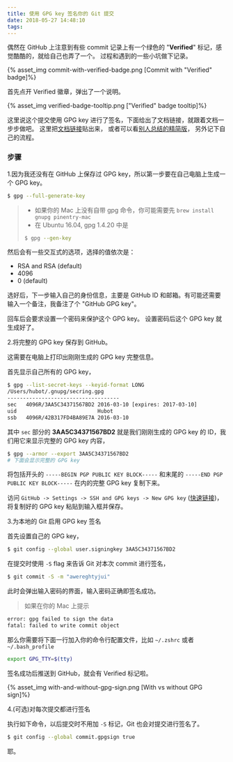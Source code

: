 ```yaml
---
title: 使用 GPG key 签名你的 Git 提交
date: 2018-05-27 14:48:10
tags:
---
```

偶然在 GitHub 上注意到有些 commit 记录上有一个绿色的 "**Verified**" 标记，感觉酷酷的，就给自己也弄了一个。
过程和遇到的一些小坑做下记录。

{% asset_img commit-with-verified-badge.png [Commit with "Verified" badge]%}

<!-- more -->

首先点开 Verified 徽章，弹出了一个说明。

{% asset_img verified-badge-tooltip.png ["Verified" badge tooltip]%}

这里说这个提交使用 GPG key 进行了签名，下面给出了文档链接，就跟着文档一步步做吧。
这里把[文档链接](https://help.github.com/articles/signing-commits-with-gpg/)贴出来，
或者可以看[别人总结的精简版](https://gist.github.com/LauLaman/51f054e9656a707d6df441e9fe1e14bc)，
另外记下自己的流程。

### 步骤

1.因为我还没有在 GitHub 上保存过 GPG key，所以第一步要在自己电脑上生成一个 GPG key。

```bash
$ gpg --full-generate-key
```
> - 如果你的 Mac 上没有自带 gpg 命令，你可能需要先 `brew install gnupg pinentry-mac`
> - 在 Ubuntu 16.04, gpg 1.4.20 中是
> ```bash
> $ gpg --gen-key
> ```


然后会有一些交互式的选项，选择的值依次是：
  - RSA and RSA (default)
  - 4096
  - 0 (default)

选好后，下一步输入自己的身份信息，主要是 GitHub ID 和邮箱。有可能还需要输入一个备注，我备注了个 "GitHub GPG key"。

回车后会要求设置一个密码来保护这个 GPG key。
设置密码后这个 GPG key 就生成好了。

2.将完整的 GPG key 保存到 GitHub。

这需要在电脑上打印出刚刚生成的 GPG key 完整信息。

首先显示自己所有的 GPG key，
```bash
$ gpg --list-secret-keys --keyid-format LONG
/Users/hubot/.gnupg/secring.gpg
------------------------------------
sec   4096R/3AA5C34371567BD2 2016-03-10 [expires: 2017-03-10]
uid                          Hubot
ssb   4096R/42B317FD4BA89E7A 2016-03-10
```

其中 `sec` 部分的 **3AA5C34371567BD2** 就是我们刚刚生成的 GPG key 的 ID，我们用它来显示完整的 GPG key 内容，
```bash
$ gpg --armor --export 3AA5C34371567BD2
# 下面会显示完整的 GPG key
```

将包括开头的 `-----BEGIN PGP PUBLIC KEY BLOCK-----` 和末尾的 `-----END PGP PUBLIC KEY BLOCK-----` 在内的完整 GPG key 复制下来。

访问 `GitHub -> Settings -> SSH and GPG keys -> New GPG key` ([快速链接](https://github.com/settings/gpg/new))，将复制好的 GPG key 粘贴到输入框并保存。

3.为本地的 Git 启用 GPG key 签名

首先设置自己的 GPG key，
```bash
$ git config --global user.signingkey 3AA5C34371567BD2
```

在提交时使用 `-S` flag 来告诉 Git 对本次 commit 进行签名，
```bash
$ git commit -S -m "awereghtyjui"
```

此时会弹出输入密码的界面，输入密码正确即签名成功。

> 如果在你的 Mac 上提示
```bash
error: gpg failed to sign the data
fatal: failed to write commit object
```
那么你需要将下面一行加入你的命令行配置文件，比如 `~/.zshrc` 或者 `~/.bash_profile`
```bash
export GPG_TTY=$(tty)
```

签名成功后推送到 GitHub，就会有 Verified 标记啦。

{% asset_img with-and-without-gpg-sign.png [With vs without GPG sign]%}

4.(可选)对每次提交都进行签名

执行如下命令，以后提交时不用加 `-S` 标记，Git 也会对提交进行签名了。
```bash
$ git config --global commit.gpgsign true
```

耶。
